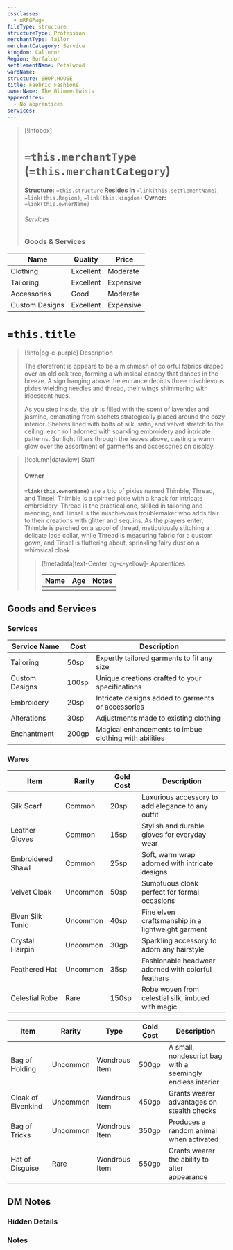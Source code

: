 ```yaml
---
cssclasses:
  - oRPGPage
fileType: structure
structureType: Profession
merchantType: Tailor
merchantCategory: Service
kingdom: Calindor
Region: Borfaldor
settlementName: Petalwood
wardName: 
structure: SHOP,HOUSE
title: Faebric Fashions
ownerName: The Glimmertwists
apprentices:
  - No apprentices
services: 
---
```



> [!infobox] 
> # `=this.merchantType` (`=this.merchantCategory`)
> **Structure:** `=this.structure`
> **Resides In** `=link(this.settlementName)`, `=link(this.Region)`, `=link(this.kingdom)`
>  **Owner:** `=link(this.ownerName)`
> ###### Services 
> ### Goods & Services
|Name|Quality|Price|
|---|---|---|
| Clothing       | Excellent | Moderate  |
| Tailoring      | Excellent | Expensive |
| Accessories    | Good      | Moderate  |
| Custom Designs | Excellent | Expensive |



# `=this.title`
> [!info|bg-c-purple] Description
> 
> The storefront is appears to be a mishmash of colorful fabrics draped over an old oak tree, forming a whimsical canopy that dances in the breeze. A sign hanging above the entrance depicts three mischievous pixies wielding needles and thread, their wings shimmering with iridescent hues.
> 
> As you step inside, the air is filled with the scent of lavender and jasmine, emanating from sachets strategically placed around the cozy interior. Shelves lined with bolts of silk, satin, and velvet stretch to the ceiling, each roll adorned with sparkling embroidery and intricate patterns. Sunlight filters through the leaves above, casting a warm glow over the assortment of garments and accessories on display.
> 

> [!column|dataview] Staff
> #### Owner
> **`=link(this.ownerName)`** are a trio of pixies named Thimble, Thread, and Tinsel. Thimble is a spirited pixie with a knack for intricate embroidery, Thread is the practical one, skilled in tailoring and mending, and Tinsel is the mischievous troublemaker who adds flair to their creations with glitter and sequins. As the players enter, Thimble is perched on a spool of thread, meticulously stitching a delicate lace collar, while Thread is measuring fabric for a custom gown, and Tinsel is fluttering about, sprinkling fairy dust on a whimsical cloak.
> 
>
> 
>> [!metadata|text-Center bg-c-yellow]- Apprentices
>>
>> |Name | Age | Notes |
>> |:---|:---:|:---:| 
>> |  |  |  | 


## Goods and Services
### Services

| Service Name   | Cost | Description                                           |
|----------------|-----------|-------------------------------------------------------|
| Tailoring      | 50sp        | Expertly tailored garments to fit any size            |
| Custom Designs | 100sp       | Unique creations crafted to your specifications       |
| Embroidery     | 20sp        | Intricate designs added to garments or accessories    |
| Alterations    | 30sp        | Adjustments made to existing clothing                 |
| Enchantment    | 200gp       | Magical enhancements to imbue clothing with abilities |


### Wares

| Item                  | Rarity    | Gold Cost | Description                                         |
|-----------------------|-----------|-----------|-----------------------------------------------------|
| Silk Scarf            | Common    | 20sp        | Luxurious accessory to add elegance to any outfit   |
| Leather Gloves        | Common    | 15sp      | Stylish and durable gloves for everyday wear        |
| Embroidered Shawl     | Common    | 25sp        | Soft, warm wrap adorned with intricate designs      |
| Velvet Cloak          | Uncommon  | 50sp        | Sumptuous cloak perfect for formal occasions        |
| Elven Silk Tunic      | Uncommon  | 40sp        | Fine elven craftsmanship in a lightweight garment   |
| Crystal Hairpin       | Uncommon  | 30gp        | Sparkling accessory to adorn any hairstyle          |
| Feathered Hat         | Uncommon  | 35sp        | Fashionable headwear adorned with colorful feathers |
| Celestial Robe        | Rare      | 150sp       | Robe woven from celestial silk, imbued with magic   |


| Item                    | Rarity   | Type          | Gold Cost | Description                                                |
|-------------------------|----------|---------------|-----------|------------------------------------------------------------|
| Bag of Holding          | Uncommon | Wondrous Item | 500gp       | A small, nondescript bag with a seemingly endless interior |
| Cloak of Elvenkind      | Uncommon | Wondrous Item | 450gp       | Grants wearer advantages on stealth checks                 |
| Bag of Tricks           | Uncommon | Wondrous Item | 350gp       | Produces a random animal when activated                    |
| Hat of Disguise         | Rare     | Wondrous Item | 550gp       | Grants wearer the ability to alter appearance              |



## DM Notes

### Hidden Details

### Notes 

